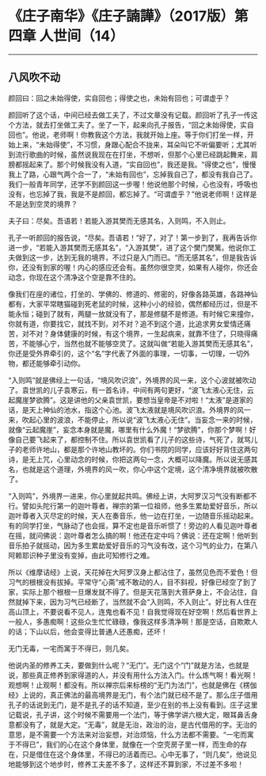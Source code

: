 # 《庄子南华》《庄子諵譁》（2017版）第四章 人世间（14）

------

## 八风吹不动

颜回曰：回之未始得使，实自回也；得使之也，未始有回也；可谓虚乎？

颜回听了这个话，中间已经去做工夫了，不过文章没有记载。颜回听了孔子一传这个方法，就去打坐做工夫了。坐了一下，起来向孔子报告，“回之未始得使，实自回也”。他说，老师啊！你教我这个方法，我就开始上座。等于你们打坐一样，开始上来，“未始得使”，不习惯，身跟心配合不拢来，耳朵叫它不听偏要听；尤其听到流行歌曲的时候，虽然说我现在在打坐，不想听，但那个心里已经跳起舞来，肩膀都摇起来了。那个时候我没有入道，“实自回也”，我还是我。“得使之也”，慢慢我上了路，心跟气两个合一了，“未始有回也”，忘掉我自己了，都没有我自己了。我们一般青年同学，还学不到颜回这一步喔！他说他那个时候，心也没有，呼吸也没有，也忘掉了我，我是不是颜回，都忘掉了。“可谓虚乎？”他说老师啊！这样是不是达到空灵的境界？

夫子曰：尽矣。吾语若！若能入游其樊而无感其名，入则鸣，不入则止。

孔子一听颜回的报告说，“尽矣。吾语若！”好了，对了！第一步到了，我再告诉你进一步，“若能入游其樊而无感其名”，“入游其樊”，进了这个樊门樊篱。他说你工夫做到这一步，达到无我的境界，不过只是入门而已。“而无感其名”，但是我告诉你，还没有到家的喔！内心的感应还会有。虽然你很空灵，如果有人碰你，你还会动念，你现在这个清净这个空是靠不住的。

像我们在座的诸位，打坐的、学佛的、修道的、修密的，好像各路英雄，各路神仙都有，大家平常瞎猫碰到死老鼠的时候，这种小小的经验，偶然都经历过，但是不能永恒；碰到了就有，两腿一放就没有了，那是修腿不是修道。有时候它来撞你，你就有道，你要找它，就找不到，对不对？追不到这个道，比追求男女爱情还痛苦，对不对？身体健康的时候，有这个境界，一生起病来，就靠不住了，只晓得痛苦，不能够心宁，当然也就不能够空灵了。这就叫做“若能入游其樊而无感其名”，你还是受外界牵引的，这个“名”字代表了外面的事理，一切事，一切理，一切外物，都还能够牵引动你。

“入则鸣”就是佛经上一句话，“境风吹识浪”，外境界的风一来，这个心波就被吹动了。袁世凯的儿子袁寒云，有一首名诗，中间有两句更好，“波飞太液心无住，云起魔崖梦欲腾”。这是讲他的父亲袁世凯，要想当皇帝是不对啦！“太液”是道家的话，是天上神仙的池水，指这个心池。波飞太液就是境风吹识浪。外境界的风一来，吹起心里的波浪，不能停止，所以说“波飞太液心无住”。当妄念一来的时候，就像“云起魔崖”，妄念本身就是魔，哪里有什么外魔！“梦欲腾”，你那个梦啊！好像自己要飞起来了，都控制不住。所以袁世凯看了儿子的这些诗，气死了，就骂儿子的老师许地山，都是那个许地山教坏的。你们书院的同学，应该好好背住这两句诗，是无上咒，心里动念的时候，你把这两句一念，大概可以降魔。所以说无感其名，也就是这个道理，外境界的风一吹，你心中这个定境，这个清净境界就被吹散了。

“入则鸣”，外境界一进来，你心里就起共鸣。佛经上讲，大阿罗汉习气没有断都不行。譬如头陀行第一的迦叶尊者，禅宗的第一位祖师，他多生累劫爱好音乐，所以迦叶尊者入灭尽定的时候，天人在奏音乐，他一边在打坐，一边随音乐摇动起来。有的同学打坐，气脉动了也会摇，算不定也是音乐听惯了！旁边的人看见迦叶尊者在摇，就问佛说：迦叶尊者怎么搞的啊！他还在定中吗？佛说：还在定啊！他听到音乐拍子就摇动，因为多生累劫爱好音乐的习气没有改，这个习气的业力，在第八阿赖耶识种子里没有变掉，由此可知修行之难。

所以《维摩诘经》上说，天花掉在大阿罗汉身上都沾住了，虽然见色而不爱色！但习气的根根没有拔掉。平常守“心斋”戒不敢动的人，目不斜视，好像已经空了到了家，实际上那个根根一旦爆发就不得了。但是天花落到大菩萨身上，不会沾住，自然就掉下来，因为习气已经断了，当然就不会“入则鸣，不入则止”。好比有人住在高山顶上，不要说看不见人，连鬼也看不见！自我觉得现在好空啊！然后看世界上一般人，多愚痴啊！这些众生忙忙碌碌，像我这样多清净啊！那是空话，自欺欺人的话；下山以后，他会变得比普通人还愚痴，还坏！

无门无毒，一宅而寓于不得已，则几矣。

他说内圣的修养工夫，要做到什么呢？“无门”。无门这个“门”就是方法，也就是说，那些真正修养到家得道的人，并没有用什么方法入门。什么炼气啊！看光啊！观想啊！止观啊！都没有。所以禅宗后来标榜的“无门为法门”，也就是佛在《楞伽经》上说的，真正佛法的最高境界是无门，有个法门就已经不是了。那么庄子借用孔子的话说到无门，是不是孔子的话不知道，至少在别的书上没有看到。庄子这里记载说，孔子讲，这个时候不需要用一个法门，等于佛学讲六根大定，眼耳鼻舌身意都没有了，就是大定。“无毒”，就是无治，政治的治，是古代借用的字。无治的意思，是不需要一个方法来对治妄想，对治烦恼，什么方法都不需要。“一宅而寓于不得已”，我们的心在这个身体里，就像在一个空壳房子里一样，而生命的存在，只是借住在这个身体里，不得已的活着而已。心中无事了，“则几矣”，他说见地能够到这个地步时，修养工夫差不多了，这样还不算到家，不过差不多啦！